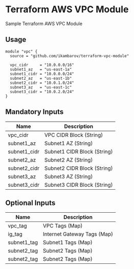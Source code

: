 # Terraform AWS VPC Module
Sample Terraform AWS VPC Module

## Usage
```hcl
module "vpc" {
  source = "github.com/ikambarov/terraform-vpc-module"

  vpc_cidr     = "10.0.0.0/16"
  subnet1_az   = "us-east-1a"  
  subnet1_cidr = "10.0.0.0/24"
  subnet2_az   = "us-east-1b"
  subnet2_cidr = "10.0.1.0/24"
  subnet3_az   = "us-east-1c"
  subnet3_cidr = "10.0.2.0/24"
}
```

## Mandatory Inputs
| Name | Description |
|------|-------------|
| vpc_cidr | VPC CIDR Block (String) |
| subnet1_az | Subnet1 AZ (String) |
| subnet1_cidr | Subnet1 CIDR Block (String) |
| subnet2_az | Subnet2 AZ (String) |
| subnet2_cidr | Subnet2 CIDR Block (String) |
| subnet3_az | Subnet3 AZ (String) |
| subnet3_cidr | Subnet3 CIDR Block (String) |

## Optional Inputs
| Name | Description |
|------|-------------|
| vpc_tag | VPC Tags (Map) |
| ig_tag | Internet Gateway Tags (Map) |
| subnet1_tag | Subnet1 Tags (Map) |
| subnet2_tag | Subnet2 Tags (Map) |
| subnet2_tag | Subnet2 Tags (Map) |
